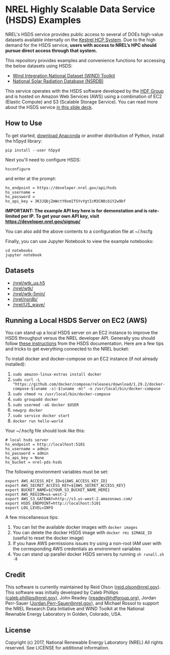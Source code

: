 # NREL Highly Scalable Data Service (HSDS) Examples

NREL's HSDS service provides public access to several of DOEs high-value datasets available internally on the [Kestrel HCP System](https://www.nrel.gov/hpc/kestrel-computing-system.html). Due to the high demand for the HSDS service, **users with access to NREL’s HPC should pursue direct access through that system.**

This repository provides examples and convenience functions for accessing the below datasets using HSDS:
- [Wind Integration National Dataset (WIND) Toolkit](https://www.nrel.gov/grid/wind-toolkit.html)
- [National Solar Radiation Database (NSRDB)](https://nsrdb.nrel.gov/)

This service operates with the HSDS software developed by the [HDF Group](https://www.hdfgroup.org/) and is hosted on Amazon Web Services (AWS) using a combination of EC2 (Elastic Compute) and S3 (Scalable Storage Service). You can read more about the HSDS service [in this slide deck](https://www.slideshare.net/HDFEOS/hdf-cloud-services).

## How to Use

To get started, [download Anaconda](https://anaconda.org/anaconda/python) or another distribution of Python, install the h5pyd library:

```
pip install --user h5pyd
```

Next you'll need to configure HSDS:

```
hsconfigure
```

and enter at the prompt:

```
hs_endpoint = https://developer.nrel.gov/api/hsds
hs_username =
hs_password =
hs_api_key = 3K3JQbjZmWctY0xmIfSYvYgtIcM3CN0cb1Y2w9bf
```

**IMPORTANT: The example API key here is for demonstation and is rate-limited per IP. To get your own API key, visit https://developer.nrel.gov/signup/**

You can also add the above contents to a configuration file at ~/.hscfg

Finally, you can use Jupyter Notebook to view the example notebooks:

```
cd notebooks
jupyter notebook
```

## Datasets

- [/nrel/wtk_us.h5](datasets/wtk-us.md)
- [/nrel/wtk/](datasets/WINDToolkit.md)
- [/nrel/wtk-5min/](datasets/WINDToolkit.md)
- [/nrel/nsrdb/](datasets/NSRDB.md)
- [/nrel/US_wave/](datasets/US_Wave.md)

## Running a Local HSDS Server on EC2 (AWS)
You can stand up a local HSDS server on an EC2 instance to improve the HSDS throughput versus the NREL developer API. Generally you should follow [these instructions](https://github.com/HDFGroup/hsds/blob/master/docs/docker_install_aws.md) from the HSDS documentation. Here are a few tips and tricks to get everything connected to the NREL bucket:

To install docker and docker-compose on an EC2 instance (if not already installed):

1. `sudo amazon-linux-extras install docker`
2. `sudo curl -L "https://github.com/docker/compose/releases/download/1.29.2/docker-compose-$(uname -s)-$(uname -m)" -o /usr/local/bin/docker-compose`
3. `sudo chmod +x /usr/local/bin/docker-compose`
4. `sudo groupadd docker`
5. `sudo usermod -aG docker $USER`
6. `newgrp docker`
7. `sudo service docker start`
8. `docker run hello-world`

Your ~/.hscfg file should look like this:
```
# local hsds server
hs_endpoint = http://localhost:5101
hs_username = admin
hs_password = admin
hs_api_key = None
hs_bucket = nrel-pds-hsds
```

The following environment variables must be set:
```
export AWS_ACCESS_KEY_ID=${AWS_ACCESS_KEY_ID}
export AWS_SECRET_ACCESS_KEY=${AWS_SECRET_ACCESS_KEY}
export BUCKET_NAME=${YOUR_S3_BUCKET_NAME_HERE}
export AWS_REGION=us-west-2
export AWS_S3_GATEWAY=http://s3.us-west-2.amazonaws.com/
export HSDS_ENDPOINT=http://localhost:5101
export LOG_LEVEL=INFO
```

A few miscellaneous tips:

1. You can list the available docker images with `docker images`
2. You can delete the docker HSDS image with `docker rmi $IMAGE_ID` (useful to reset the docker image)
3. If you have AWS permissions issues try using a non-root IAM user with the corresponding AWS credentials as environment variables
4. You can stand up parallel docker HSDS servers by running `sh runall.sh -8 `


## Credit

This software is currently maintained by Reid Olson (reid.olson@nrel.gov). This software was initially developed by Caleb Phillips (caleb.phillips@nrel.gov), John Readey (jreadey@hdfgroup.org), Jordan Perr-Sauer (Jordan.Perr-Sauer@nrel.gov), and Michael Rossol to support the NREL Research Data Initiative and WIND Toolkit at the National Rewnable Energy Laboratory in Golden, Colorado, USA.

## License

Copyright (c) 2017, National Renewable Energy Laboratory (NREL)
All rights reserved. See LICENSE for additional information.
